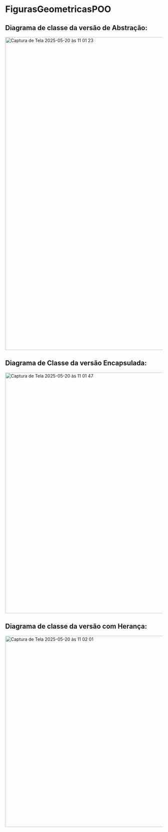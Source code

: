 # FigurasGeometricasPOO

## Diagrama de classe da versão de Abstração:
<img width="997" alt="Captura de Tela 2025-05-20 às 11 01 23" src="https://github.com/user-attachments/assets/b2ed7a8c-35a0-4033-b9c2-fbcc68225361" />


## Diagrama de Classe da versão Encapsulada:
<img width="767" alt="Captura de Tela 2025-05-20 às 11 01 47" src="https://github.com/user-attachments/assets/d8cfb3e4-a49b-4694-bfef-6ac0e4ec4d71" />


## Diagrama de classe da versão com Herança:
<img width="609" alt="Captura de Tela 2025-05-20 às 11 02 01" src="https://github.com/user-attachments/assets/2b7a480e-5f5a-4d18-aebc-03e194dac264" />
